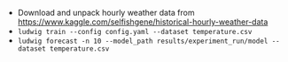 - Download and unpack hourly weather data from https://www.kaggle.com/selfishgene/historical-hourly-weather-data
- `ludwig train --config config.yaml --dataset temperature.csv`
- `ludwig forecast -n 10 --model_path results/experiment_run/model --dataset temperature.csv`
